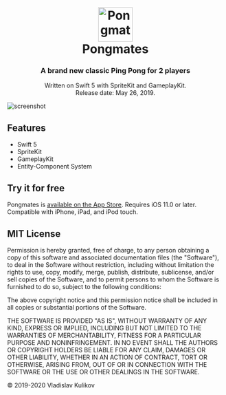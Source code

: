 <h1 align="center">
  <a href="https://apps.apple.com/app/id1461716135">
    <img width="80" src="https://clankbang.ru/assets/img/app_icons/pongmates__icon@2x.png" alt="Pongmates">
  </a>
  <br>
  Pongmates
</h1>

<h3 align="center">A brand new classic Ping Pong for 2 players</h3>

<p align="center">
  Written on Swift 5 with SpriteKit and GameplayKit.<br>
  Release date: May 26, 2019.
</p>

![screenshot](https://ph-files.imgix.net/bbdcabec-7752-46c7-ad7b-7ff7dfe72b39?auto=format&auto=compress&codec=mozjpeg&cs=strip)

## Features

- Swift 5
- SpriteKit
- GameplayKit
- Entity-Component System

## Try it for free

Pongmates is [available on the App Store](https://apps.apple.com/app/id1461716135). Requires iOS 11.0 or later. Compatible with iPhone, iPad, and iPod touch.

## MIT License

Permission is hereby granted, free of charge, to any person obtaining a copy
of this software and associated documentation files (the "Software"), to deal
in the Software without restriction, including without limitation the rights
to use, copy, modify, merge, publish, distribute, sublicense, and/or sell
copies of the Software, and to permit persons to whom the Software is
furnished to do so, subject to the following conditions:

The above copyright notice and this permission notice shall be included in all
copies or substantial portions of the Software.

THE SOFTWARE IS PROVIDED "AS IS", WITHOUT WARRANTY OF ANY KIND, EXPRESS OR
IMPLIED, INCLUDING BUT NOT LIMITED TO THE WARRANTIES OF MERCHANTABILITY,
FITNESS FOR A PARTICULAR PURPOSE AND NONINFRINGEMENT. IN NO EVENT SHALL THE
AUTHORS OR COPYRIGHT HOLDERS BE LIABLE FOR ANY CLAIM, DAMAGES OR OTHER
LIABILITY, WHETHER IN AN ACTION OF CONTRACT, TORT OR OTHERWISE, ARISING FROM,
OUT OF OR IN CONNECTION WITH THE SOFTWARE OR THE USE OR OTHER DEALINGS IN THE
SOFTWARE.

© 2019-2020 Vladislav Kulikov
